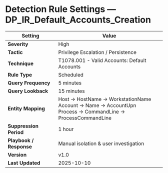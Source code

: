 # Detection Rule Settings — DP_IR_Default_Accounts_Creation

| Setting | Value |
|----------|-------|
| **Severity** | High |
| **Tactic** | Privilege Escalation / Persistence |
| **Technique** | T1078.001 - Valid Accounts: Default Accounts |
| **Rule Type** | Scheduled |
| **Query Frequency** | 5 minutes |
| **Query Lookback** | 15 minutes |
| **Entity Mapping** | Host → HostName → WorkstationName<br>Account → Name → AccountUpn<br>Process → CommandLine → ProcessCommandLine |
| **Suppression Period** | 1 hour |
| **Playbook / Response** | Manual isolation & user investigation |
| **Version** | v1.0 |
| **Last Updated** | 2025-10-10 |
